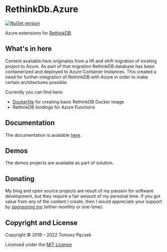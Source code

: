 # RethinkDb.Azure
[![NuGet version](https://badge.fury.io/nu/RethinkDb.Azure.WebJobs.Extensions.svg)](http://badge.fury.io/nu/RethinkDb.Azure.WebJobs.Extensions)

Azure extensions for [RethinkDB](https://www.rethinkdb.com/).

## What's in here

Content available here originates from a lift and shift migration of existing project to Azure. As part of that migration RethinkDB database has been containerized and deployed to Azure Container Instances. This created a need for further integration of RethinkDB with Azure in order to make certain architectures possible.

Currently you can find here:

- [Dockerfile](https://github.com/tpeczek/RethinkDb.Azure/tree/master/docker) for creating basic RethinkDB Docker image
- RethinkDB bindings for Azure Functions

## Documentation

The documentation is available [here](https://tpeczek.github.io/RethinkDb.Azure/).

## Demos

The demos projects are available as part of solution.

## Donating

My blog and open source projects are result of my passion for software development, but they require a fair amount of my personal time. If you got value from any of the content I create, then I would appreciate your support by [sponsoring me](https://github.com/sponsors/tpeczek) (either monthly or one-time).

## Copyright and License

Copyright © 2018 - 2022 Tomasz Pęczek

Licensed under the [MIT License](https://github.com/tpeczek/RethinkDb.Azure/blob/master/LICENSE.md)